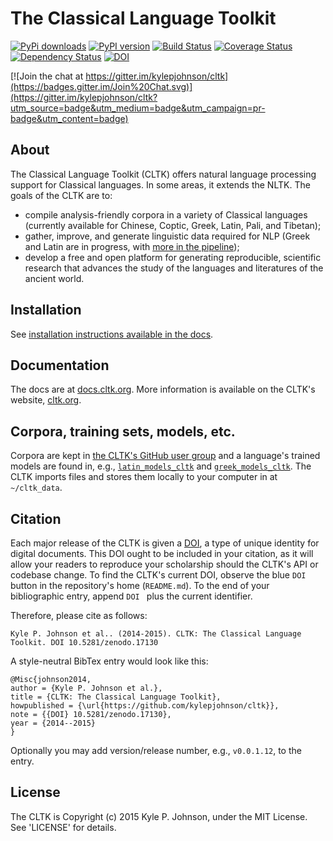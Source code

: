 The Classical Language Toolkit
==============================

[![PyPi downloads](http://img.shields.io/pypi/v/cltk.svg?style=flat)](https://pypi.python.org/pypi/cltk/) [![PyPI version](http://img.shields.io/pypi/dm/cltk.svg?style=flat)](https://pypi.python.org/pypi/cltk/)  [![Build Status](https://travis-ci.org/kylepjohnson/cltk.svg?branch=master)](https://travis-ci.org/kylepjohnson/cltk) [![Coverage Status](https://coveralls.io/repos/kylepjohnson/cltk/badge.svg?branch=master)](https://coveralls.io/r/kylepjohnson/cltk?branch=master) [![Dependency Status](https://gemnasium.com/kylepjohnson/cltk.svg)](https://gemnasium.com/kylepjohnson/cltk) [![DOI](https://zenodo.org/badge/doi/10.5281/zenodo.17130.svg)](http://dx.doi.org/10.5281/zenodo.17130)

[![Join the chat at https://gitter.im/kylepjohnson/cltk](https://badges.gitter.im/Join%20Chat.svg)](https://gitter.im/kylepjohnson/cltk?utm_source=badge&utm_medium=badge&utm_campaign=pr-badge&utm_content=badge)


About
-----

The Classical Language Toolkit (CLTK) offers natural language processing support for Classical languages. In some areas, it extends the NLTK. The goals of the CLTK are to:

*   compile analysis-friendly corpora in a variety of Classical languages (currently available for Chinese, Coptic, Greek, Latin, Pali, and Tibetan);
*   gather, improve, and generate linguistic data required for NLP (Greek and Latin are in progress, with [more in the pipeline](https://github.com/kylepjohnson/cltk/wiki/List-of-Classical-languages));
*   develop a free and open platform for generating reproducible, scientific research that advances the study of the languages and literatures of the ancient world.


Installation
------------

See [installation instructions available in the docs](http://docs.cltk.org/en/latest/installation.html).


Documentation
-------------

The docs are at [docs.cltk.org](http://docs.cltk.org). More information is available on the CLTK's website, [cltk.org](http://cltk.org).


Corpora, training sets, models, etc.
------------------------------------

Corpora are kept in [the CLTK's GitHub user group](https://github.com/cltk) and a language's trained models are found in, e.g., [`latin_models_cltk`](https://github.com/cltk/latin_models_cltk) and [`greek_models_cltk`](https://github.com/cltk/greek_models_cltk). The CLTK imports files and stores them locally to your computer in at `~/cltk_data`.


Citation
--------

Each major release of the CLTK is given a [DOI](http://en.wikipedia.org/wiki/Digital_object_identifier), a type of unique identity for digital documents. This DOI ought to be included in your citation, as it will allow your readers to reproduce your scholarship should the CLTK's API or codebase change. To find the CLTK's current DOI, observe the blue `DOI` button in the repository's home (`README.md`). To the end of your bibliographic entry, append `DOI ` plus the current identifier.

Therefore, please cite as follows: 
```
Kyle P. Johnson et al.. (2014-2015). CLTK: The Classical Language Toolkit. DOI 10.5281/zenodo.17130
```

A style-neutral BibTex entry would look like this:
```
@Misc{johnson2014,
author = {Kyle P. Johnson et al.},
title = {CLTK: The Classical Language Toolkit},
howpublished = {\url{https://github.com/kylepjohnson/cltk}},
note = {{DOI} 10.5281/zenodo.17130},
year = {2014--2015}
}
```

Optionally you may add version/release number, e.g., ``v0.0.1.12``, to the entry.


License
-------

The CLTK is Copyright (c) 2015 Kyle P. Johnson, under the MIT License. See 'LICENSE' for details.

